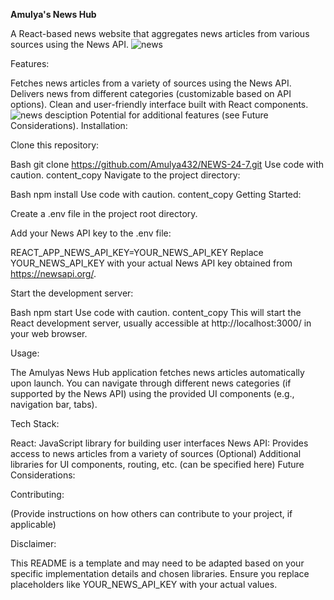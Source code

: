 
**Amulya's News Hub**

A React-based news website that aggregates news articles from various sources using the News API.
![news](https://github.com/user-attachments/assets/7852e8db-53f2-4641-b34e-16a1e28dfc86)

Features:

Fetches news articles from a variety of sources using the News API.
Delivers news from different categories (customizable based on API options).
Clean and user-friendly interface built with React components.
![news desciption](https://github.com/user-attachments/assets/d8f665a8-851a-4d0f-912b-06f8f97708cc)
Potential for additional features (see Future Considerations).
Installation:

Clone this repository:

Bash
git clone https://github.com/Amulya432/NEWS-24-7.git
Use code with caution.
content_copy
Navigate to the project directory:

Bash
npm install
Use code with caution.
content_copy
Getting Started:

Create a .env file in the project root directory.

Add your News API key to the .env file:

REACT_APP_NEWS_API_KEY=YOUR_NEWS_API_KEY
Replace YOUR_NEWS_API_KEY with your actual News API key obtained from https://newsapi.org/.

Start the development server:

Bash
npm start
Use code with caution.
content_copy
This will start the React development server, usually accessible at http://localhost:3000/ in your web browser.

Usage:

The Amulyas News Hub application fetches news articles automatically upon launch. You can navigate through different news categories (if supported by the News API) using the provided UI components (e.g., navigation bar, tabs).

Tech Stack:

React: JavaScript library for building user interfaces
News API: Provides access to news articles from a variety of sources
(Optional) Additional libraries for UI components, routing, etc. (can be specified here)
Future Considerations:

Contributing:

(Provide instructions on how others can contribute to your project, if applicable)

Disclaimer:

This README is a template and may need to be adapted based on your specific implementation details and chosen libraries. Ensure you replace placeholders like YOUR_NEWS_API_KEY with your actual values.
